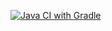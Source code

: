 [![Java CI with Gradle](https://github.com/aliceintights/patterns_task1/actions/workflows/gradle.yml/badge.svg)](https://github.com/aliceintights/patterns_task1/actions/workflows/gradle.yml)
